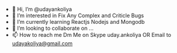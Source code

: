 - 👋 Hi, I’m @udayankoliya
- 👀 I’m interested in Fix Any Complex and Criticle Bugs
- 🌱 I’m currently learning Reactjs Nodejs and Mongodb
- 💞️ I’m looking to collaborate on ...
- 📫 How to reach me 
Dm Me on Skype uday.ankoliya
OR Email to udayakoliya@gmail.com

<!---
udayankoliya/udayankoliya is a ✨ special ✨ repository because its `README.md` (this file) appears on your GitHub profile.
You can click the Preview link to take a look at your changes.
--->
